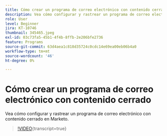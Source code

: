 ```yaml
---
title: Cómo crear un programa de correo electrónico con contenido cerrado
description: Vea cómo configurar y rastrear un programa de correo electrónico con contenido cerrado en Marketo.
role: User
level: Beginner
jira: KT-10746
thumbnail: 345465.jpeg
exl-id: 03c73fa5-45b1-4f4b-8ffb-2e206bfe2736
feature: Programs
source-git-commit: 63d4aea1c818d35724c0cdc14e69ea00eb06b4a0
workflow-type: tm+mt
source-wordcount: '46'
ht-degree: 0%

---
```


# Cómo crear un programa de correo electrónico con contenido cerrado

Vea cómo configurar y rastrear un programa de correo electrónico con contenido cerrado en Marketo.

>[!VIDEO](https://video.tv.adobe.com/v/3412030/?quality=12&learn=on&captions=spa){transcript=true}
